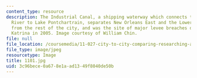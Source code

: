 ```yaml
---
content_type: resource
description: The Industrial Canal, a shipping waterway which connects the Mississippi
  River to Lake Pontchartrain, separates New Orleans East and the Lower Ninth Ward
  from the rest of the city, and was the site of major levee breaches during Hurricane
  Katrina in 2005. Image courtesy of William Chin.
file: null
file_location: /coursemedia/11-027-city-to-city-comparing-researching-and-writing-about-cities-new-orleans-spring-2011/3c96bece0a678e1aad1349f8040de50b_1101.jpg
file_type: image/jpeg
resourcetype: Image
title: 1101.jpg
uid: 3c96bece-0a67-8e1a-ad13-49f8040de50b
---
```

